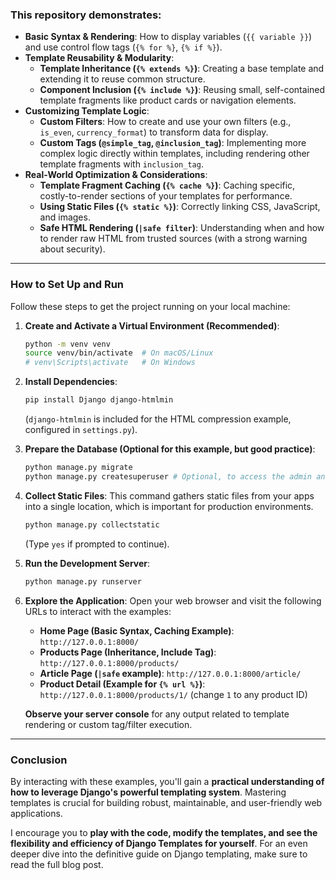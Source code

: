 ### This repository demonstrates:

- **Basic Syntax & Rendering**: How to display variables (`{{ variable }}`) and use control flow tags (`{% for %}`, `{% if %}`).
- **Template Reusability & Modularity**:
  - **Template Inheritance (`{% extends %}`)**: Creating a base template and extending it to reuse common structure.
  - **Component Inclusion (`{% include %}`)**: Reusing small, self-contained template fragments like product cards or navigation elements.
- **Customizing Template Logic**:
  - **Custom Filters**: How to create and use your own filters (e.g., `is_even`, `currency_format`) to transform data for display.
  - **Custom Tags (`@simple_tag`, `@inclusion_tag`)**: Implementing more complex logic directly within templates, including rendering other template fragments with `inclusion_tag`.
- **Real-World Optimization & Considerations**:
  - **Template Fragment Caching (`{% cache %}`)**: Caching specific, costly-to-render sections of your templates for performance.
  - **Using Static Files (`{% static %}`)**: Correctly linking CSS, JavaScript, and images.
  - **Safe HTML Rendering (`|safe filter`)**: Understanding when and how to render raw HTML from trusted sources (with a strong warning about security).

---

### How to Set Up and Run

Follow these steps to get the project running on your local machine:

1.  **Create and Activate a Virtual Environment (Recommended)**:

    ```bash
    python -m venv venv
    source venv/bin/activate  # On macOS/Linux
    # venv\Scripts\activate   # On Windows
    ```

2.  **Install Dependencies**:

    ```bash
    pip install Django django-htmlmin
    ```

    (`django-htmlmin` is included for the HTML compression example, configured in `settings.py`).

3.  **Prepare the Database (Optional for this example, but good practice)**:

    ```bash
    python manage.py migrate
    python manage.py createsuperuser # Optional, to access the admin and test staff user in navbar
    ```

4.  **Collect Static Files**:
    This command gathers static files from your apps into a single location, which is important for production environments.

    ```bash
    python manage.py collectstatic
    ```

    (Type `yes` if prompted to continue).

5.  **Run the Development Server**:

    ```bash
    python manage.py runserver
    ```

6.  **Explore the Application**:
    Open your web browser and visit the following URLs to interact with the examples:

    - **Home Page (Basic Syntax, Caching Example)**: `http://127.0.0.1:8000/`
    - **Products Page (Inheritance, Include Tag)**: `http://127.0.0.1:8000/products/`
    - **Article Page (`|safe` example)**: `http://127.0.0.1:8000/article/`
    - **Product Detail (Example for `{% url %}`)**: `http://127.0.0.1:8000/products/1/` (change `1` to any product ID)

    **Observe your server console** for any output related to template rendering or custom tag/filter execution.

---

### Conclusion

By interacting with these examples, you'll gain a **practical understanding of how to leverage Django's powerful templating system**. Mastering templates is crucial for building robust, maintainable, and user-friendly web applications.

I encourage you to **play with the code, modify the templates, and see the flexibility and efficiency of Django Templates for yourself**. For an even deeper dive into the definitive guide on Django templating, make sure to read the full blog post.
